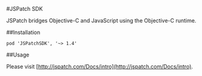 #JSPatch SDK

JSPatch bridges Objective-C and JavaScript using the Objective-C runtime.

##Installation

```
pod 'JSPatchSDK', '~> 1.4'
```

##Usage

Please visit [http://jspatch.com/Docs/intro](http://jspatch.com/Docs/intro).
